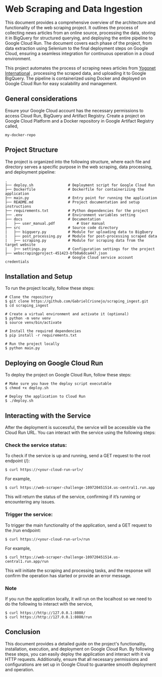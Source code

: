 # Web Scraping and Data Ingestion

This document provides a comprehensive overview of the architecture and functionality of the web scraping project. It outlines the process of collecting news articles from an online source, processing the data, storing it in BigQuery for structured querying, and deploying the entire pipeline to Google Cloud Run. The document covers each phase of the project, from data extraction using Selenium to the final deployment steps on Google Cloud, ensuring a seamless integration for continuous operation in a cloud environment.

This project automates the process of scraping news articles from [Yogonet International](https://www.yogonet.com/international/) , processing the scraped data, and uploading it to Google BigQuery. The pipeline is containerized using Docker and deployed on Google Cloud Run for easy scalability and management.

## General considerations

Ensure your Google Cloud account has the necessary permissions to access Cloud Run, BigQuery and Artifact Registry. Create a project on Google Cloud Platform and a Docker repository in Google Artifact Registry called,

```
my-docker-repo
```

## Project Structure

The project is organized into the following structure, where each file and directory serves a specific purpose in the web scraping, data processing, and deployment pipeline:

```
.
├── deploy.sh                # Deployment script for Google Cloud Run
├── Dockerfile               # Dockerfile for containerizing the application
├── main.py                  # Entry point for running the application
├── README.md                # Project documentation and setup instructions
├── requirements.txt         # Python dependencies for the project
├── .env                     # Environment variables setting
├── docs                     # Documentation
|   ├── user_manual.pdf          # User manual
├── src                      # Source code directory
|   ├── bigquery.py          # Module for uploading data to BigQuery
|   ├── post_processing.py   # Module for post-processing scraped data
|   ├── scraping.py          # Module for scraping data from the target website
|   ├── settings.py          # Configuration settings for the project
├── webscrapingproject-451423-bfb0a6dca447.json  
                             # Google Cloud service account credentials
```

## Installation and Setup

To run the project locally, follow these steps:

```
# Clone the repository
$ git clone https://github.com/GabrielCrisnejo/scraping_ingest.git
$ cd scraping_ingest

# Create a virtual environment and activate it (optional)
$ python -m venv venv
$ source venv/bin/activate

# Install the required dependencies
$ pip install -r requirements.txt

# Run the project locally
$ python main.py
```

## Deploying on Google Cloud Run
To deploy the project on Google Cloud Run, follow these steps:

```
# Make sure you have the deploy script executable
$ chmod +x deploy.sh

# Deploy the application to Cloud Run
$ ./deploy.sh
```

## Interacting with the Service
After the deployment is successful, the service will be accessible via the Cloud Run URL. You can interact with the service using the following steps:

### Check the service status:

To check if the service is up and running, send a GET request to the root endpoint (/):

```
$ curl https://<your-cloud-run-url>/
```
For example,
```
$ curl https://web-scraper-challenge-109720451514.us-central1.run.app
``` 
This will return the status of the service, confirming if it’s running or encountering any issues.

### Trigger the service:

To trigger the main functionality of the application, send a GET request to the /run endpoint:

```
$ curl https://<your-cloud-run-url>/run
```
For example, 
```
$ curl https://web-scraper-challenge-109720451514.us-central1.run.app/run
```
This will initiate the scraping and processing tasks, and the response will confirm the operation has started or provide an error message.

### Note

If you run the application locally, it will run on the localhost so we need to do the following to interact with the service,
```
$ curl https://http://127.0.0.1:8080/
$ curl https://http://127.0.0.1:8080/run
```

## Conclusion
This document provides a detailed guide on the project's functionality, installation, execution, and deployment on Google Cloud Run. By following these steps, you can easily deploy the application and interact with it via HTTP requests. Additionally, ensure that all necessary permissions and configurations are set up in Google Cloud to guarantee smooth deployment and operation.